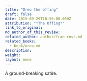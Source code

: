 ```yaml
---
title: "Oreo the offing"
draft: false
date: 2015-09-29T18:56:00.000Z
attribution: "*The Offing*"
link_to_original:
nd_author_of_this_review:
related_author: author/fran-ross.md
related_books:
  - book/oreo.md
description:
weight:
layout: none
---
```

A ground-breaking satire.

